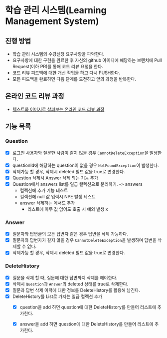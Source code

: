 # 학습 관리 시스템(Learning Management System)
## 진행 방법
* 학습 관리 시스템의 수강신청 요구사항을 파악한다.
* 요구사항에 대한 구현을 완료한 후 자신의 github 아이디에 해당하는 브랜치에 Pull Request(이하 PR)를 통해 코드 리뷰 요청을 한다.
* 코드 리뷰 피드백에 대한 개선 작업을 하고 다시 PUSH한다.
* 모든 피드백을 완료하면 다음 단계를 도전하고 앞의 과정을 반복한다.

## 온라인 코드 리뷰 과정
* [텍스트와 이미지로 살펴보는 온라인 코드 리뷰 과정](https://github.com/next-step/nextstep-docs/tree/master/codereview)

## 기능 목록

### Question
- [x] 로그인 사용자와 질문한 사람이 같지 않을 경우 `CannotDeleteException`을 발생한다.
- [x] questionId에 해당하는 question이 없을 경우 `NotFoundException`이 발생한다.
- [x] 삭제가능 할 경우, 삭제시 deleted 필드 값을 true로 변경한다.
- [x] Question 삭제시 Answer 삭제 되는 기능 추가
- [x] Question에서 answers list를 일급 컬렉션으로 분리하기. -> answers
  - 컬렉션에 추가 기능 테스트
  - 컬렉션에 null 값 입력시 NPE 발생  테스트
  - answer 삭제하는 메서드 추가
    - 리스트에 아무 값 없어도 호출 시 예외 발생 x
### Answer
- [x] 질문자와 답변글의 모든 답변자 같은 경우 답변을 삭제 가능하다. 
- [x] 질문자와 답변자가 같지 않을 경우 `CannotDeleteException`을 발생하며 답변을 삭제할 수 없다.
- [x] 삭제가능 할 경우, 삭제시 deleted 필드 값을 true로 변경한다.

### DeleteHistory
- [x] 질문을 삭제 할 때, 질문에 대한 답변까지 삭제를 해야한다.
- [x] 삭제시 `Question`과 `Answer`의 deleted 상태를 true로 삭제한다.
- [x] 질문과 답변 삭제 이력에 대한 정보를 DeleteHistory를 활용해 남긴다.
- [x] DeleteHistory를 List로 가지는 일급 컬렉션 추가
  - [x] question을 add 하면 question에 대한 DeleteHistory를 만들어 리스트에 추가한다. 
  - [x] answer을 add 하면 question에 대한 DeleteHistory를 만들어 리스트에 추가한다.

